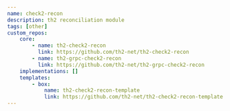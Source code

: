 ```yaml
---
name: check2-recon
description: th2 reconciliation module
tags: [other]
custom_repos:
    core: 
        - name: th2-check2-recon
          link: https://github.com/th2-net/th2-check2-recon
        - name: th2-grpc-check2-recon
          link: https://github.com/th2-net/th2-grpc-check2-recon
    implementations: []
    templates: 
        - box:
            name: th2-check2-recon-template
            link: https://github.com/th2-net/th2-check2-recon-template
---
```

